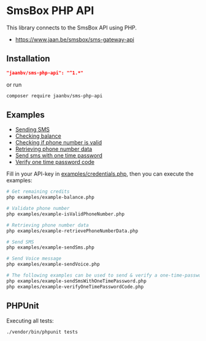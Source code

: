 # SmsBox PHP API

This library connects to the SmsBox API using PHP.

- https://www.jaan.be/smsbox/sms-gateway-api

## Installation

```json
"jaanbv/sms-php-api": "^1.*"
```

or run

```sh
composer require jaanbv/sms-php-api
```

## Examples

- [Sending SMS](examples/example-sendSms.php) 
- [Checking balance](examples/example-balance.php) 
- [Checking if phone number is valid](examples/example-isValidPhoneNumber.php) 
- [Retrieving phone number data](examples/example-retrievePhoneNumberData.php) 
- [Send sms with one time password](examples/example-sendSmsWithOneTimePassword.php) 
- [Verify one time password code](examples/example-verifyOneTimePasswordCode.php) 

Fill in your API-key in [examples/credentials.php](examples/example-balance.php), then you can execute the examples:

```bash
# Get remaining credits
php examples/example-balance.php

# Validate phone number 
php examples/example-isValidPhoneNumber.php

# Retrieving phone number data
php examples/example-retrievePhoneNumberData.php 

# Send SMS
php examples/example-sendSms.php 

# Send Voice message
php examples/example-sendVoice.php 

# The following examples can be used to send & verify a one-time-password
php examples/example-sendSmsWithOneTimePassword.php 
php examples/example-verifyOneTimePasswordCode.php 
```

## PHPUnit

Executing all tests:

```bash
./vendor/bin/phpunit tests
```
